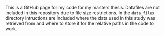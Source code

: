 This is a GitHub page for my code for my masters thesis. Datafiles are not included in this repository due to file size restrictions. In the ``data_files`` directory intructions are included where the data used in this study was retrieved from and where to store it for the relative paths in the code to work.
